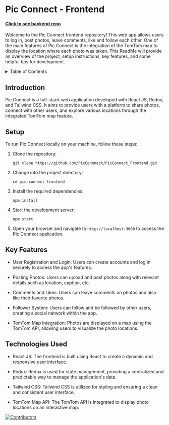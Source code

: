 # Pic Connect - Frontend 
#### <a href="https://github.com/PicConnnect/PicConnect_backend">Click to see backend repo</a>
Welcome to the Pic Connect frontend repository! This web app allows users to log in, post photos, leave comments, like and follow each other. One of the main features of Pic Connect is the integration of the TomTom map to display the location where each photo was taken. This ReadMe will provide an overview of the project, setup instructions, key features, and some helpful tips for development.
<details>
  <summary>Table of Contents</summary>
  <ol>
    <li>
      <a href="#introduction">Introduction</a>
      <ul>
        <li><a href="#setup">Setup</a></li>
      </ul>
    </li>
    <li>
      <a href="#key-features">Key Features</a>
      <ul>
        <li><a href="#technologies-used">Technologies Used</a></li>
      </ul>
    </li>
  </ol>
</details>

## Introduction

Pic Connect is a full-stack web application developed with React JS, Redux, and Tailwind CSS. It aims to provide users with a platform to share photos, connect with other users, and explore various locations through the integrated TomTom map feature.

## Setup

To run Pic Connect locally on your machine, follow these steps:

1. Clone the repository:

   `git clone https://github.com/PicConnnect/PicConnect_Frontend.git`

2. Change into the project directory:

    `cd pic-connect-frontend`

3. Install the required dependencies:

    `npm install`

4. Start the development server:

   `npm start`

5. Open your browser and navigate to `http://localhost:3000` to access the Pic Connect application.

## Key Features

- User Registration and Login: Users can create accounts and log in securely to access the app's features.

- Posting Photos: Users can upload and post photos along with relevant details such as location, caption, etc.

- Comments and Likes: Users can leave comments on photos and also like their favorite photos.

- Follower System: Users can follow and be followed by other users, creating a social network within the app.

- TomTom Map Integration: Photos are displayed on a map using the TomTom API, allowing users to visualize the photo locations.

## Technologies Used

- React JS: The frontend is built using React to create a dynamic and responsive user interface.

- Redux: Redux is used for state management, providing a centralized and predictable way to manage the application's data.

- Tailwind CSS: Tailwind CSS is utilized for styling and ensuring a clean and consistent user interface.

- TomTom Map API: The TomTom API is integrated to display photo locations on an interactive map.

[contributors-shield]: https://img.shields.io/github/contributors/othneildrew/Best-README-Template.svg?style=for-the-badge
[contributors-url]: https://github.com/PicConnnect/PicConnect_Frontend/graphs/contributors
[![Contributors][contributors-shield]][contributors-url]
